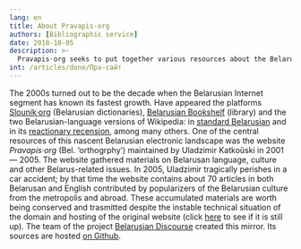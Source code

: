 ```yaml
---
lang: en
title: About Pravapis·org
authors: [Bibliographic service]
date: 2018-10-05
description: >-
  Pravapis·org seeks to put together various resources about the Belarusian language, aimed at linguists and philologists interested in the Belarusian language. This is an archived version of Pravapis·org.
int: /articles/done/Пра-сайт
---
```


The 2000s turned out to be the decade when the Belarusian Internet segment has known its fastest growth. Have appeared the platforms [Slounik·org](http://slounik.org) (Belarusian dictionaries), [Belarusian Bookshelf](https://knihi.com) (library) and the two Belarusian-language versions of Wikipedia: in [standard Belarusian](https://be.wikipedia.org/) and in its [reactionary recension](https://be-tarask.wikipedia.org/), among many others. One of the central  resources of this nascent Belarusian electronic landscape was the website *Pravapis·org* (Bel. ‘orthogrphy’) maintained by Uladzimir Katkoŭski in 2001 — 2005. The website gathered materials on Belarusan language, culture and other Belarus-related issues. In 2005, Uladzimir tragically perishes in a car accident; by that time the website contains about 70 articles in both Belarusan and English contributed by popularizers of the Belarusian culture from the metropolis and abroad. These accumulated materials are worth being conserved and trasmitted despite the instable technical situation of the domain and hosting of the original website (click <a href="https://pravapis.org" target="_blank">here</a> to see if it is still up). The team of the project [Belarusian Discourse](https://dyskurs.be) created this mirror. Its sources are hosted [on Github](https://github.com/dyskurs/pravapis.org).